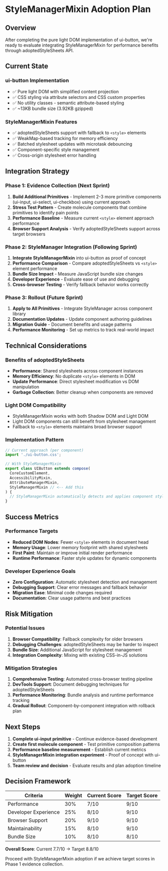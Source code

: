 # StyleManagerMixin Adoption Plan

## Overview

After completing the pure light DOM implementation of ui-button, we're ready to evaluate integrating StyleManagerMixin for performance benefits through adoptedStyleSheets API.

## Current State

### ui-button Implementation

- ✅ Pure light DOM with simplified content projection
- ✅ CSS styling via attribute selectors and CSS custom properties
- ✅ No utility classes - semantic attribute-based styling
- ✅ ~13KB bundle size (3.92KB gzipped)

### StyleManagerMixin Features

- ✅ adoptedStyleSheets support with fallback to `<style>` elements
- ✅ WeakMap-based tracking for memory efficiency
- ✅ Batched stylesheet updates with microtask debouncing
- ✅ Component-specific style management
- ✅ Cross-origin stylesheet error handling

## Integration Strategy

### Phase 1: Evidence Collection (Next Sprint)

1. **Build Additional Primitives** - Implement 2-3 more primitive components (ui-input, ui-select, ui-checkbox) using current approach
2. **Stress Test Pattern** - Create molecule components that combine primitives to identify pain points
3. **Performance Baseline** - Measure current `<style>` element approach performance
4. **Browser Support Analysis** - Verify adoptedStyleSheets support across target browsers

### Phase 2: StyleManager Integration (Following Sprint)

1. **Integrate StyleManagerMixin** into ui-button as proof of concept
2. **Performance Comparison** - Compare adoptedStyleSheets vs `<style>` element performance
3. **Bundle Size Impact** - Measure JavaScript bundle size changes
4. **Developer Experience** - Evaluate ease of use and debugging
5. **Cross-browser Testing** - Verify fallback behavior works correctly

### Phase 3: Rollout (Future Sprint)

1. **Apply to All Primitives** - Integrate StyleManager across component library
2. **Documentation Updates** - Update component authoring guidelines
3. **Migration Guide** - Document benefits and usage patterns
4. **Performance Monitoring** - Set up metrics to track real-world impact

## Technical Considerations

### Benefits of adoptedStyleSheets

- **Performance**: Shared stylesheets across component instances
- **Memory Efficiency**: No duplicate `<style>` elements in DOM
- **Update Performance**: Direct stylesheet modification vs DOM manipulation
- **Garbage Collection**: Better cleanup when components are removed

### Light DOM Compatibility

- StyleManagerMixin works with both Shadow DOM and Light DOM
- Light DOM components can still benefit from stylesheet management
- Fallback to `<style>` elements maintains broad browser support

### Implementation Pattern

```typescript
// Current approach (per component)
import './ui-button.css';

// With StyleManagerMixin
export class UIButton extends compose(
  CoreCustomElement,
  AccessibilityMixin,
  AttributeManagerMixin,
  StyleManagerMixin // <-- Add this
) {
  // StyleManagerMixin automatically detects and applies component stylesheet
}
```

## Success Metrics

### Performance Targets

- **Reduced DOM Nodes**: Fewer `<style>` elements in document head
- **Memory Usage**: Lower memory footprint with shared stylesheets
- **First Paint**: Maintain or improve initial render performance
- **Runtime Performance**: Faster style updates for dynamic components

### Developer Experience Goals

- **Zero Configuration**: Automatic stylesheet detection and management
- **Debugging Support**: Clear error messages and fallback behavior
- **Migration Ease**: Minimal code changes required
- **Documentation**: Clear usage patterns and best practices

## Risk Mitigation

### Potential Issues

1. **Browser Compatibility**: Fallback complexity for older browsers
2. **Debugging Challenges**: adoptedStyleSheets may be harder to inspect
3. **Bundle Size**: Additional JavaScript for stylesheet management
4. **Integration Complexity**: Mixing with existing CSS-in-JS solutions

### Mitigation Strategies

1. **Comprehensive Testing**: Automated cross-browser testing pipeline
2. **DevTools Support**: Document debugging techniques for adoptedStyleSheets
3. **Performance Monitoring**: Bundle analysis and runtime performance tracking
4. **Gradual Rollout**: Component-by-component integration with rollback plan

## Next Steps

1. **Complete ui-input primitive** - Continue evidence-based development
2. **Create first molecule component** - Test primitive composition patterns
3. **Performance baseline measurement** - Establish current metrics
4. **StyleManagerMixin integration experiment** - Proof of concept with ui-button
5. **Team review and decision** - Evaluate results and plan adoption timeline

## Decision Framework

| Criteria             | Weight | Current Score | Target Score |
| -------------------- | ------ | ------------- | ------------ |
| Performance          | 30%    | 7/10          | 9/10         |
| Developer Experience | 25%    | 8/10          | 9/10         |
| Browser Support      | 20%    | 9/10          | 9/10         |
| Maintainability      | 15%    | 8/10          | 9/10         |
| Bundle Size          | 10%    | 8/10          | 8/10         |

**Overall Score**: Current 7.7/10 → Target 8.8/10

Proceed with StyleManagerMixin adoption if we achieve target scores in Phase 1 evidence collection.
